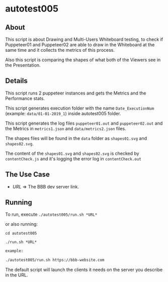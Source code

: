 # autotest005

## About

This script is about Drawing and Multi-Users Whiteboard testing, to check if Puppeteer01 and Puppeteer02 are able to draw in the Whiteboard at the same time and it collects the metrics of this process.

Also this script is comparing the shapes of what both of the Viewers see in the Presentation.

## Details

This script runs 2 puppeteer instances and gets the Metrics and the Performance stats.

This script generates execution folder with the name `Date_ExecutionNum` (example: `data/01-01-2019_1`) inside autotest005 folder.

This script generates the log files `puppeteer01.out` and `puppeteer02.out` and the Metrics in `metrics1.json` and `data/metrics2.json` files.

The shapes files will be found in the `data` folder as `shapes01.svg` and `shapes02.svg`.

The content of the `shapes01.svg` and `shapes02.svg` is checked by `contentCheck.js` and it's logging the error log in `contentCheck.out`

## The Use Case

- *URL* => The BBB dev server link.

## Running

To run, execute `./autotest005/run.sh *URL*`

or also running: 

```
cd autotest005

./run.sh *URL*
```

~~~bash
example: 

./autotest005/run.sh https://bbb-website.com
~~~

The default script will launch the clients it needs on the server you describe in the URL.